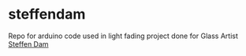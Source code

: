 # steffendam

Repo for arduino code used in light fading project done for Glass Artist [Steffen Dam](https://steffendam.dk/exhibitions/)
